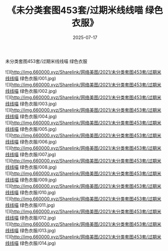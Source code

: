 ﻿---
layout: post
title:  《未分类套图453套/过期米线线喵 绿色衣服》
date:   2025-07-17
img: http://img.660000.xyz/Sharelink/网络美图/2021/未分类套图453套/过期米线线喵 绿色衣服/000.jpg
categories: [美女, 清纯, 唯美]
---

未分类套图453套/过期米线线喵 绿色衣服

 ![](http://img.660000.xyz/Sharelink/网络美图/2021/未分类套图453套/过期米线线喵 绿色衣服/001.jpg) <br>![](http://img.660000.xyz/Sharelink/网络美图/2021/未分类套图453套/过期米线线喵 绿色衣服/002.jpg) <br>![](http://img.660000.xyz/Sharelink/网络美图/2021/未分类套图453套/过期米线线喵 绿色衣服/003.jpg) <br>![](http://img.660000.xyz/Sharelink/网络美图/2021/未分类套图453套/过期米线线喵 绿色衣服/004.jpg) <br>![](http://img.660000.xyz/Sharelink/网络美图/2021/未分类套图453套/过期米线线喵 绿色衣服/005.jpg) <br>![](http://img.660000.xyz/Sharelink/网络美图/2021/未分类套图453套/过期米线线喵 绿色衣服/006.jpg) <br>![](http://img.660000.xyz/Sharelink/网络美图/2021/未分类套图453套/过期米线线喵 绿色衣服/007.jpg) <br>![](http://img.660000.xyz/Sharelink/网络美图/2021/未分类套图453套/过期米线线喵 绿色衣服/008.jpg) <br>![](http://img.660000.xyz/Sharelink/网络美图/2021/未分类套图453套/过期米线线喵 绿色衣服/009.jpg) <br>![](http://img.660000.xyz/Sharelink/网络美图/2021/未分类套图453套/过期米线线喵 绿色衣服/010.jpg) <br>![](http://img.660000.xyz/Sharelink/网络美图/2021/未分类套图453套/过期米线线喵 绿色衣服/011.jpg) <br>![](http://img.660000.xyz/Sharelink/网络美图/2021/未分类套图453套/过期米线线喵 绿色衣服/012.jpg) <br>![](http://img.660000.xyz/Sharelink/网络美图/2021/未分类套图453套/过期米线线喵 绿色衣服/013.jpg) <br>![](http://img.660000.xyz/Sharelink/网络美图/2021/未分类套图453套/过期米线线喵 绿色衣服/014.jpg) <br>